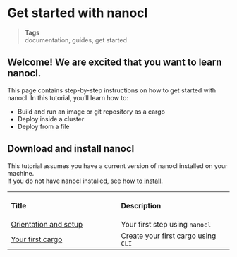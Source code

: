 <h1 id="nxtmdoc-meta-title">Get started with nanocl</h1>

<blockquote class="tags">
 <strong>Tags</strong>
 </br>
 <span id="nxtmdoc-meta-keywords">
  documentation, guides, get started
 </span>
</blockquote>

## Welcome! We are excited that you want to learn nanocl.

<p id="nxtmdoc-meta-description">

This page contains step-by-step instructions on how to get started with nanocl.
In this tutorial, you’ll learn how to:

- Build and run an image or git repository as a cargo
- Deploy inside a cluster
- Deploy from a file

</p>

## Download and install nanocl

This tutorial assumes you have a current version of nanocl installed on your
machine.</br> If you do not have nanocl installed, see
[how to install](./../../installation).

<table>
  <tr>
    <th align="left">
      <img class="nxtmdoc-delete" width="506" height="1" />
      <p>Title</p>
    </th>
    <th align="left">
      <img class="nxtmdoc-delete" width="506" height="1" />
      <p>Description</p>
    </th>
  </tr>
  <tr>
    <td>
      <a href="./1.orientation-and-setup.mc">Orientation and setup</a>
    </td>
    <td>
      Your first step using <code class="plaintext">nanocl</code>
    </td>
  </tr>
    <tr>
    <td>
      <a href="./2.your-first-cargo.md">Your first cargo</a>
    </td>
    <td>
      Create your first cargo using <code class="plaintext">CLI</code>
    </td>
  </tr>
</table>
